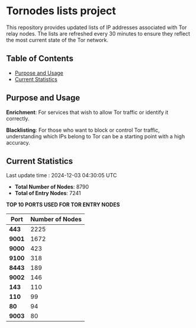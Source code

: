 # Tornodes lists project

This repository provides updated lists of IP addresses associated with Tor relay nodes. The lists are refreshed every 30 minutes to ensure they reflect the most current state of the Tor network.

## Table of Contents

- [Purpose and Usage](#purpose-and-usage)
- [Current Statistics](#current-statistics)


## Purpose and Usage

**Enrichment**: For services that wish to allow Tor traffic or identify it correctly.

**Blacklisting**: For those who want to block or control Tor traffic, understanding which IPs belong to Tor can be a starting point with a high accuracy.

## Current Statistics

Last update time : 2024-12-03 04:30:05 UTC

- **Total Number of Nodes**: 8790
- **Total of Entry Nodes**: 7241

**TOP 10 PORTS USED FOR TOR ENTRY NODES**

| **Port** | **Number of Nodes** |
|------|-----------------|
| **443**   | 2225  |
| **9001**   | 1672  |
| **9000**   | 423  |
| **9100**   | 318  |
| **8443**   | 189  |
| **9002**   | 146  |
| **143**   | 110  |
| **110**   | 99  |
| **80**   | 94  |
| **9003**   | 80  |

